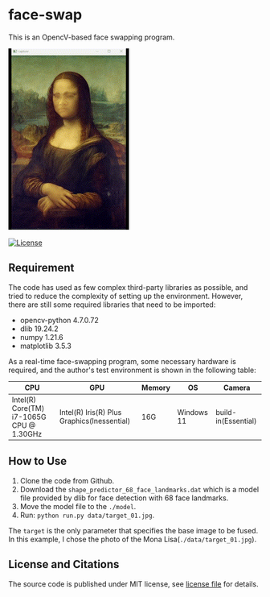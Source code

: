 # face-swap

This is an OpencV-based face swapping program. 

![](https://github.com/lizhunan/asset/blob/main/face-swap/pre.gif?raw=true)

<p align="lift">
  <a href="https://opensource.org/licenses/MIT"><img src="https://img.shields.io/badge/License-MIT-4caf50.svg" alt="License"></a>
</a>
</p>

## Requirement

The code has used as few complex third-party libraries as possible, and tried to reduce the complexity of setting up the environment. However, there are still some required libraries that need to be imported:

- opencv-python           4.7.0.72
- dlib                    19.24.2
- numpy                   1.21.6
- matplotlib              3.5.3

As a real-time face-swapping program, some necessary hardware is required, and the author's test environment is shown in the following table:

|CPU|GPU|Memory|OS|Camera|
|---|---|---|---|---|
|Intel(R) Core(TM) i7-1065G CPU @ 1.30GHz|Intel(R) Iris(R) Plus Graphics(Inessential)|16G|Windows 11|build-in(Essential)|

## How to Use

1. Clone the code from Github.
2. Download the `shape_predictor_68_face_landmarks.dat` which is a model file provided by dlib for face detection with 68 face landmarks.
3. Move the model file to the `./model`.
4. Run:
     `python run.py data/target_01.jpg`. 

The `target` is the only parameter that specifies the base image to be fused. In this example, I chose the photo of the Mona Lisa(`./data/target_01.jpg`).

## License and Citations

The source code is published under MIT license, see [license file](./LICENSE) for details.